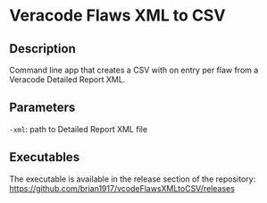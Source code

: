 # Veracode Flaws XML to CSV

## Description
Command line app that creates a CSV with on entry per flaw from a Veracode Detailed Report XML.

## Parameters
`-xml`: path to Detailed Report XML file

## Executables
The executable is available in the release section of the repository: https://github.com/brian1917/vcodeFlawsXMLtoCSV/releases
